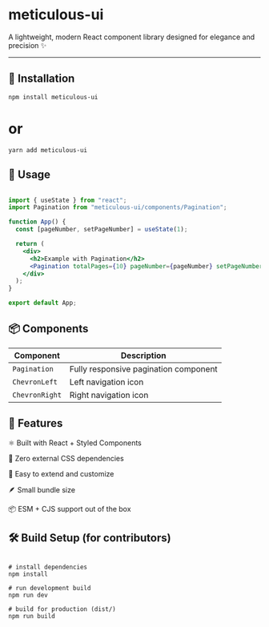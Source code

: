 # meticulous-ui

A lightweight, modern React component library designed for elegance and precision ✨

---

## 🚀 Installation

```
npm install meticulous-ui
```

# or

```
yarn add meticulous-ui
```

## 🧩 Usage

```jsx

import { useState } from "react";
import Pagination from "meticulous-ui/components/Pagination";

function App() {
  const [pageNumber, setPageNumber] = useState(1);

  return (
    <div>
      <h2>Example with Pagination</h2>
      <Pagination totalPages={10} pageNumber={pageNumber} setPageNumber={setPageNumber} />
    </div>
  );
}

export default App;

```

## 📦 Components

| Component      | Description                           |
| -------------- | ------------------------------------- |
| `Pagination`   | Fully responsive pagination component |
| `ChevronLeft`  | Left navigation icon                  |
| `ChevronRight` | Right navigation icon                 |


## 🌱 Features

⚛️ Built with React + Styled Components

💨 Zero external CSS dependencies

🧱 Easy to extend and customize

🪶 Small bundle size

📦 ESM + CJS support out of the box


## 🛠️ Build Setup (for contributors)

```

# install dependencies
npm install

# run development build
npm run dev

# build for production (dist/)
npm run build

```
